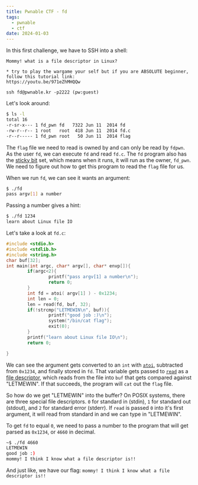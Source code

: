```yaml
---
title: Pwnable CTF - fd
tags:
  - pwnable
  - ctf
date: 2024-01-03
---
```


In this first challenge, we have to SSH into a shell:

```
Mommy! what is a file descriptor in Linux?

* try to play the wargame your self but if you are ABSOLUTE beginner, follow this tutorial link:
https://youtu.be/971eZhMHQQw

ssh fd@pwnable.kr -p2222 (pw:guest)
```

Let's look around:

```sh
$ ls -l
total 16
-r-sr-x--- 1 fd_pwn fd   7322 Jun 11  2014 fd
-rw-r--r-- 1 root   root  418 Jun 11  2014 fd.c
-r--r----- 1 fd_pwn root   50 Jun 11  2014 flag
```

The `flag` file we need to read is owned by and can only be read by `fdpwn`. As
the user `fd`, we can execute `fd` and read `fd.c`. The `fd` program also has
the [sticky bit] set, which means when it runs, it will run as the owner,
`fd_pwn`. We need to figure out how to get this program to read the `flag` file
for us.

When we run `fd`, we can see it wants an argument:

```sh
$ ./fd
pass argv[1] a number
```

Passing a number gives a hint:

```sh
$ ./fd 1234
learn about Linux file IO
```

Let's take a look at `fd.c`:

```c
#include <stdio.h>
#include <stdlib.h>
#include <string.h>
char buf[32];
int main(int argc, char* argv[], char* envp[]){
        if(argc<2){
                printf("pass argv[1] a number\n");
                return 0;
        }
        int fd = atoi( argv[1] ) - 0x1234;
        int len = 0;
        len = read(fd, buf, 32);
        if(!strcmp("LETMEWIN\n", buf)){
                printf("good job :)\n");
                system("/bin/cat flag");
                exit(0);
        }
        printf("learn about Linux file IO\n");
        return 0;

}
```

We can see the argument gets converted to an `int` with [`atoi`], subtracted
from `0x1234`, and finally stored in `fd`. That variable gets passed to [`read`]
as a [file descriptor], which reads from the file into `buf` that gets compared
against "LETMEWIN". If that succeeds, the program will `cat` out the `flag`
file.

So how do we get "LETMEWIN" into the buffer? On POSIX systems, there are three
special file descriptors. `0` for standard in (stdin), `1` for standard out
(stdout), and `2` for standard error (stderr). If `read` is passed `0` into it's
first argument, it will read from standard in and we can type in "LETMEWIN".

To get `fd` to equal `0`, we need to pass a number to the program that will get
parsed as `0x1234`, or `4660` in decimal.

```sh
~$ ./fd 4660
LETMEWIN
good job :)
mommy! I think I know what a file descriptor is!!
```

And just like, we have our flag: `mommy! I think I know what a file descriptor
is!!`

[`atoi`]: https://linux.die.net/man/3/atoi
[`read`]: https://linux.die.net/man/3/read
[`stdin`]: https://linux.die.net/man/3/stdin
[file descriptor]: https://en.wikipedia.org/wiki/File_descriptor
[sticky bit]: https://en.wikipedia.org/wiki/Sticky_bit
